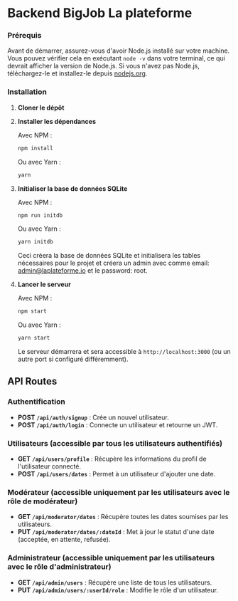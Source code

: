 # Backend BigJob La plateforme

### Prérequis

Avant de démarrer, assurez-vous d'avoir Node.js installé sur votre machine. Vous pouvez vérifier cela en exécutant `node -v` dans votre terminal, ce qui devrait afficher la version de Node.js. Si vous n'avez pas Node.js, téléchargez-le et installez-le depuis [nodejs.org](https://nodejs.org/).

### Installation

1. **Cloner le dépôt**

2. **Installer les dépendances**

   Avec NPM :

   ```bash
   npm install
   ```

   Ou avec Yarn :

   ```bash
   yarn
   ```

3. **Initialiser la base de données SQLite**

   Avec NPM :

   ```bash
   npm run initdb
   ```

   Ou avec Yarn :

   ```bash
   yarn initdb
   ```

   Ceci créera la base de données SQLite et initialisera les tables nécessaires pour le projet et créera un admin avec comme email: admin@laplateforme.io et le password: root.

4. **Lancer le serveur**

   Avec NPM :

   ```bash
   npm start
   ```

   Ou avec Yarn :

   ```bash
   yarn start
   ```

   Le serveur démarrera et sera accessible à `http://localhost:3000` (ou un autre port si configuré différemment).

## API Routes

### Authentification

- **POST `/api/auth/signup`** : Crée un nouvel utilisateur.
- **POST `/api/auth/login`** : Connecte un utilisateur et retourne un JWT.

### Utilisateurs (accessible par tous les utilisateurs authentifiés)

- **GET `/api/users/profile`** : Récupère les informations du profil de l'utilisateur connecté.
- **POST `/api/users/dates`** : Permet à un utilisateur d'ajouter une date.

### Modérateur (accessible uniquement par les utilisateurs avec le rôle de modérateur)

- **GET `/api/moderator/dates`** : Récupère toutes les dates soumises par les utilisateurs.
- **PUT `/api/moderator/dates/:dateId`** : Met à jour le statut d'une date (acceptée, en attente, refusée).

### Administrateur (accessible uniquement par les utilisateurs avec le rôle d'administrateur)

- **GET `/api/admin/users`** : Récupère une liste de tous les utilisateurs.
- **PUT `/api/admin/users/:userId/role`** : Modifie le rôle d'un utilisateur.

